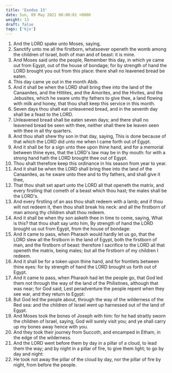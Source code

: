 ```yaml
---
title: 'Exodus 13'
date: Sun, 09 May 2021 00:00:01 +0000
weight: 13
draft: false
tags: ['kjv'] 
---
```


1. And the LORD spake unto Moses, saying,
2. Sanctify unto me all the firstborn, whatsoever openeth the womb among the children of Israel, both of man and of beast: it is mine.
3. And Moses said unto the people, Remember this day, in which ye came out from Egypt, out of the house of bondage; for by strength of hand the LORD brought you out from this place: there shall no leavened bread be eaten.
4. This day came ye out in the month Abib.
5. And it shall be when the LORD shall bring thee into the land of the Canaanites, and the Hittites, and the Amorites, and the Hivites, and the Jebusites, which he sware unto thy fathers to give thee, a land flowing with milk and honey, that thou shalt keep this service in this month.
6. Seven days thou shalt eat unleavened bread, and in the seventh day shall be a feast to the LORD.
7. Unleavened bread shall be eaten seven days; and there shall no leavened bread be seen with thee, neither shall there be leaven seen with thee in all thy quarters.
8. And thou shalt shew thy son in that day, saying, This is done because of that which the LORD did unto me when I came forth out of Egypt.
9. And it shall be for a sign unto thee upon thine hand, and for a memorial between thine eyes, that the LORD's law may be in thy mouth: for with a strong hand hath the LORD brought thee out of Egypt.
10. Thou shalt therefore keep this ordinance in his season from year to year.
11. And it shall be when the LORD shall bring thee into the land of the Canaanites, as he sware unto thee and to thy fathers, and shall give it thee,
12. That thou shalt set apart unto the LORD all that openeth the matrix, and every firstling that cometh of a beast which thou hast; the males shall be the LORD's.
13. And every firstling of an ass thou shalt redeem with a lamb; and if thou wilt not redeem it, then thou shalt break his neck: and all the firstborn of man among thy children shalt thou redeem.
14. And it shall be when thy son asketh thee in time to come, saying, What is this? that thou shalt say unto him, By strength of hand the LORD brought us out from Egypt, from the house of bondage:
15. And it came to pass, when Pharaoh would hardly let us go, that the LORD slew all the firstborn in the land of Egypt, both the firstborn of man, and the firstborn of beast: therefore I sacrifice to the LORD all that openeth the matrix, being males; but all the firstborn of my children I redeem.
16. And it shall be for a token upon thine hand, and for frontlets between thine eyes: for by strength of hand the LORD brought us forth out of Egypt.
17. And it came to pass, when Pharaoh had let the people go, that God led them not through the way of the land of the Philistines, although that was near; for God said, Lest peradventure the people repent when they see war, and they return to Egypt:
18. But God led the people about, through the way of the wilderness of the Red sea: and the children of Israel went up harnessed out of the land of Egypt.
19. And Moses took the bones of Joseph with him: for he had straitly sworn the children of Israel, saying, God will surely visit you; and ye shall carry up my bones away hence with you.
20. And they took their journey from Succoth, and encamped in Etham, in the edge of the wilderness.
21. And the LORD went before them by day in a pillar of a cloud, to lead them the way; and by night in a pillar of fire, to give them light; to go by day and night:
22. He took not away the pillar of the cloud by day, nor the pillar of fire by night, from before the people.
